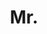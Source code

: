 ---
name: Nantas Nardelli
title: Mr.
email: nantas@robots.ox.ac.uk
website: http://www.robots.ox.ac.uk/~nantas
note: NULL
category: Graduate Students
photo: 
---